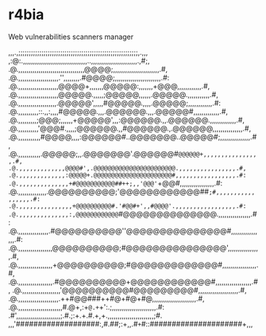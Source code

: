 r4bia
=====

Web vulnerabilities scanners manager

,,,.,;;;;;;;;;;;;;;;;;;;;;;;;;;;;;;;;;;;;;;;;;;;;;;;;;;;;;;;;;,.,,,
,:@:.,,,,,,,,,,,,,,,,,,,,,,,,,,,,,,,,..,,,,,,,,,,,,,,,,,,,,,,,.,#;,
.@.,,,,,,,,,,,,,,,,,,,,,,,,,,,,,,,,,@@@@;,,,,,,,,,,,,,,,,,,,,,,,.#,
.@.,,,,,,,,,,,,,,,,,,,,.'',,,,,,,,.#@@@@;,,,,,,,,,,,,,,,,,,,,,,,.#:
.@.,,,,,,,,,,,,,,,,,,,,@@@@+,,,,,,,@@@@@:,,,,,,,+@@@,,,,,,,,,,,,.#,
.@.,,,,,,,,,,,,,,,,,,,,@@@@@.,,,,,;@@@@@,,,,,,.@@@@@.,,,,,,,,,,,.#,
.@.,,,,,,,,,,,,,,,,,,,.@@@@@',,,,,#@@@@@.,,,,.@@@@@;,,,,,,,,,,,,.#:
.@.,,,,,,,,,,::.,,:,,,,#@@@@@.,,,.@@@@@@.,,,.@@@@@#,,,,,,,,,,,,,.#,
.@.,,,,,,,,,;@@@;,,,,,,+@@@@@',,,:@@@@@@.,,.@@@@@@.,,,,,,,,,,,,,.#,
.@.,,,,,,,,,,'@@@#.,,,,;@@@@@@.,,#@@@@@@.,.@@@@@@,,,,,,,,,,,,,,,.#,
.@.,,,,,,,,,,,#@@@@,,,,:@@@@@@#..@@@@@@@..@@@@@#;,,,,,,,,,,,,,,,.#,
.@.,,,,,,,,,,,.@@@@@;,,.@@@@@@@'.@@@@@@#`@@@@@@+,,,,,,,,,,,,,,,,.#,
.@.,,,,,,,,,,,,,@@@@#',.@@@@@@@@@@@@@@@@@@@@@@@.,,,,,,,,,,,,,,,,.#,
.@.,,,,,,,,,,,,,:@@@@@+.@@@@@@@@@@@@@@@@@@@@@@#,,,,,,,,,,,,,,,,,.#:
.@.,,,,,,,,,,,,,,+#@@@@@@@@@@@##++;,,'@@@'`+@@#,,,,,,,,,,,,,,,,,.#:
.@.,,,,,,,,,,,,,,.@@@@@@@@@@;'@@@@@@@@@@@@##`;#,,,,,,,,,,,,,,,,,.#:
.@.,,,,,,,,,,,,,,,+@@@@@@@@@@#.'#@@#+',,#@@@@'.,,,,,,,,,,,,,,,,,.#:
.@.,,,,,,,,,,,,,,:,@@@@@@@@@@@@`#@@@@@@@@@@@@@@.,,,,,,,,,,,,,,,,.#:
.@.,,,,,,,,,,,,,,,.#@@@@@@@@@@''@@@@@@@@@@@@@@@#,,,,,,,,,,,,,,,,.#:
.@.,,,,,,,,,,,,,,,,,@@@@@@@@@@;#@@@@@@@@@@@@@@@',,,,,,,,,,,,,,,,.#,
.@.,,,,,,,,,,,,,,,,,+@@@@@@@@@@;#@@@@@@@@@@@@@#,,,,,,,,,,,,,,,,,.#,
.@.,,,,,,,,,,,,,,,,,.#@@@@@@@@@@+@@@@@@@@@@@@#,,,,,,,,,,,,,,,,,,.#,
.@.,,,,,,,,,,,,,,,,,,,'@@@@@@@@@@#@@@@@@@@@#,,,,,,,,,,,,,,,,,,,,.#,
.@.,,,,,,,,,,,,,,,,,,,,.++#@@###++#@+#@+#@,,,,,,,,,,,,,,,,,,,,,,.#,
.@.,,,,,,,,,,,,,,,,,,,,,,#.@+,:+`@.+`+':.;,,,,,,,,,,,,,,,,,,,,,,.#:
.#',,,,,,,,,,,,,,,,,,,,,,;.#.;:+.+.#.+,+.,,,,,,,,,,,,,,,,,,,,,,,;#.
,,,'###################:,#.##;:+,,.#`+`#::#####################+,,,
